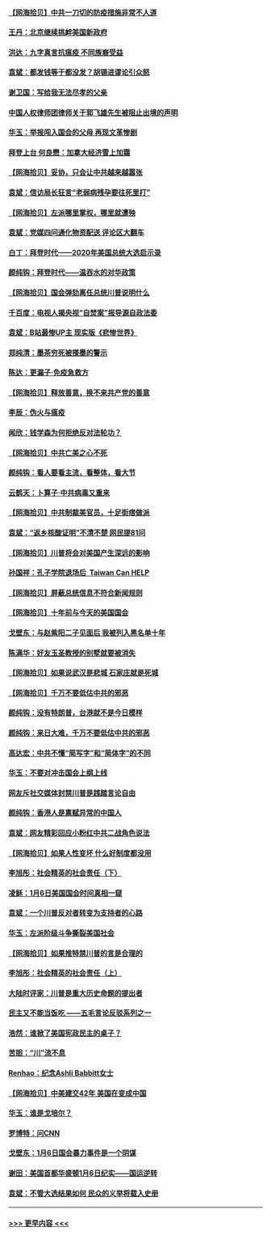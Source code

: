 #### [【网海拾贝】中共一刀切的防疫措施非常不人道](../pages/nsc993/n12724879.md?t=02020251) 
#### [王丹：北京继续挑衅美国新政府](../pages/nsc993/n12722456.md?t=02020251) 
#### [洪达：九字真言抗瘟疫 不同族裔受益](../pages/nsc993/n12722448.md?t=02020251) 
#### [袁斌：都发钱等于都没发？胡锡进谬论引众怒](../pages/nsc993/n12722393.md?t=02020251) 
#### [谢卫国：写给我无法尽孝的父亲](../pages/nsc993/n12720325.md?t=02020251) 
#### [中国人权律师团律师关于郭飞雄先生被阻止出境的声明](../pages/nsc993/n12720203.md?t=02020251) 
#### [华玉：举报闯入国会的父母 再现文革惨剧](../pages/nsc993/n12719070.md?t=02020251) 
#### [拜登上台 何良懋：加拿大经济雪上加霜](../pages/nsc993/n12718943.md?t=02020251) 
#### [【网海拾贝】妥协，只会让中共越来越嚣张](../pages/nsc993/n12717392.md?t=02020251) 
#### [袁斌：信访局长狂言“老弱病残孕要往死里打”](../pages/nsc993/n12717343.md?t=02020251) 
#### [【网海拾贝】左派哪里掌权，哪里就遭殃](../pages/nsc993/n12715009.md?t=02020251) 
#### [袁斌：党媒四问通化物资配送 评论区大翻车](../pages/nsc993/n12714950.md?t=02020251) 
#### [白丁：拜登时代——2020年美国总统大选启示录](../pages/nsc993/n12714920.md?t=02020251) 
#### [颜纯钩：拜登时代——温吞水的对华政策](../pages/nsc993/n12713245.md?t=02020251) 
#### [【网海拾贝】国会弹劾离任总统川普说明什么](../pages/nsc993/n12712816.md?t=02020251) 
#### [千百度：电视人揭央视“自焚案”报导源自政法委](../pages/nsc993/n12709760.md?t=02020251) 
#### [袁斌：B站最惨UP主 现实版《悲惨世界》](../pages/nsc993/n12709686.md?t=02020251) 
#### [郑纯清：墨茶穷死被搽墨的警示](../pages/nsc993/n12709262.md?t=02020251) 
#### [陈达：更漏子·免疫急救方](../pages/nsc993/n12709244.md?t=02020251) 
#### [【网海拾贝】释放善意，换不来共产党的善意](../pages/nsc993/n12708361.md?t=02020251) 
#### [李辰：伪火与瘟疫](../pages/nsc993/n12707981.md?t=02020251) 
#### [闻欣：钱学森为何拒绝反对法轮功？](../pages/nsc993/n12707407.md?t=02020251) 
#### [【网海拾贝】中共亡美之心不死](../pages/nsc993/n12707621.md?t=02020251) 
#### [颜纯钩：看人要看主流，看整体，看大节](../pages/nsc993/n12707536.md?t=02020251) 
#### [云鹤天：卜算子‧中共病毒又重来](../pages/nsc993/n12707408.md?t=02020251) 
#### [【网海拾贝】中共制裁美官员，十足街痞做派](../pages/nsc993/n12705115.md?t=02020251) 
#### [袁斌：“返乡核酸证明”不清不楚 网民提81问](../pages/nsc993/n12704982.md?t=02020251) 
#### [【网海拾贝】川普将会对美国产生深远的影响](../pages/nsc993/n12703045.md?t=02020251) 
#### [孙国祥：孔子学院退场后  Taiwan Can HELP](../pages/nsc993/n12702430.md?t=02020251) 
#### [【网海拾贝】屏蔽总统信息不符合新闻规则](../pages/nsc993/n12699998.md?t=02020251) 
#### [【网海拾贝】十年前与今天的美国国会](../pages/nsc993/n12696993.md?t=02020251) 
#### [戈壁东：与赵紫阳二子见面后 我被列入黑名单十年](../pages/nsc993/n12696215.md?t=02020251) 
#### [陈满华：好友玉圣教授的别墅就要被消失](../pages/nsc993/n12695411.md?t=02020251) 
#### [【网海拾贝】如果说武汉是悲城 石家庄就是死城](../pages/nsc993/n12694589.md?t=02020251) 
#### [【网海拾贝】千万不要低估中共的邪恶](../pages/nsc993/n12692771.md?t=02020251) 
#### [颜纯钩：没有特朗普，台港就不是今日模样](../pages/nsc993/n12692678.md?t=02020251) 
#### [颜纯钩：来日大难，千万不要低估中共的邪恶](../pages/nsc993/n12692080.md?t=02020251) 
#### [高达宏：中共不懂“简写字”和“简体字”的不同](../pages/nsc993/n12692068.md?t=02020251) 
#### [华玉：不要对冲击国会上纲上线](../pages/nsc993/n12689948.md?t=02020251) 
#### [网友斥社交媒体封禁川普是践踏言论自由](../pages/nsc993/n12687482.md?t=02020251) 
#### [颜纯钩：香港人是禀赋异常的中国人](../pages/nsc993/n12685142.md?t=02020251) 
#### [袁斌：网友精彩回应小粉红中共二战角色说法](../pages/nsc993/n12684994.md?t=02020251) 
#### [【网海拾贝】如果人性变坏 什么好制度都没用](../pages/nsc993/n12683000.md?t=02020251) 
#### [李旭彤：社会精英的社会责任（下）](../pages/nsc993/n12680604.md?t=02020251) 
#### [凌稣：1月6日美国国会时间真相一窥](../pages/nsc993/n12682780.md?t=02020251) 
#### [袁斌：一个川普反对者转变为支持者的心路](../pages/nsc993/n12682700.md?t=02020251) 
#### [华玉：左派阶级斗争撕裂美国社会](../pages/nsc993/n12681226.md?t=02020251) 
#### [【网海拾贝】如果推特禁川普的言是合理的](../pages/nsc993/n12681232.md?t=02020251) 
#### [李旭彤：社会精英的社会责任（上）](../pages/nsc993/n12680501.md?t=02020251) 
#### [大陆时评家：川普是重大历史命题的提出者](../pages/nsc993/n12679904.md?t=02020251) 
#### [民主又不能当饭吃 ——五毛言论反驳系列之一](../pages/nsc993/n12679877.md?t=02020251) 
#### [浩然：谁掀了美国宪政民主的桌子？](../pages/nsc993/n12679850.md?t=02020251) 
#### [苦胆：“川”流不息](../pages/nsc993/n12678388.md?t=02020251) 
#### [Renhao：纪念Ashli Babbitt女士](../pages/nsc993/n12678359.md?t=02020251) 
#### [【网海拾贝】中美建交42年 美国在变成中国](../pages/nsc993/n12678324.md?t=02020251) 
#### [华玉：谁是戈培尔？](../pages/nsc993/n12677515.md?t=02020251) 
#### [罗博特：问CNN](../pages/nsc993/n12677172.md?t=02020251) 
#### [戈壁东：1月6日国会暴力事件是一个阴谋](../pages/nsc993/n12674639.md?t=02020251) 
#### [谢田：美国首都华盛顿1月6日纪实——国运逆转](../pages/nsc993/n12673190.md?t=02020251) 
#### [袁斌：不管大选结果如何 民众的义举将载入史册](../pages/nsc993/n12672787.md?t=02020251) 

----
#### [ >>> 更早内容 <<< ](../indexes/nsc993-earlier.md)
